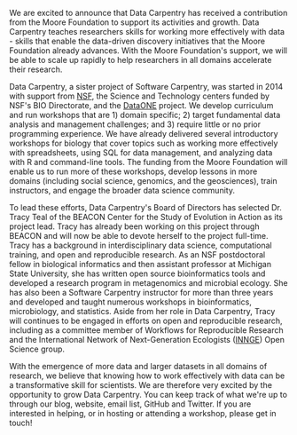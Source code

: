 We are excited to announce that Data Carpentry has received a contribution from the Moore Foundation to support its activities and growth. Data Carpentry teaches researchers skills for working more effectively with data - skills that enable the data-driven discovery initiatives that the Moore Foundation already advances.  With the Moore Foundation's support, we will be able to scale up rapidly to help researchers in all domains accelerate their research.

Data Carpentry, a sister project of Software Carpentry, was started in 2014 with support from [NSF], the Science and Technology centers funded by NSF's BIO Directorate, and the [DataONE] project.  We develop curriculum and run workshops that are 1) domain specific; 2) target fundamental data analysis and management challenges; and 3) require little or no prior programming experience. We have already delivered several introductory workshops for biology that cover topics such as working more effectively with spreadsheets, using SQL for data management, and analyzing data with R and command-line tools. The funding from the Moore Foundation will enable us to run more of these workshops, develop lessons in more domains (including social science, genomics, and the geosciences), train instructors, and engage the broader data science community.

To lead these efforts, Data Carpentry's Board of Directors has selected Dr. Tracy Teal of the BEACON Center for the Study of Evolution in Action as its project lead. Tracy has already been working on this project through BEACON and will now be able to devote herself to the project full-time. Tracy has a background in interdisciplinary data science, computational training, and open and reproducible research. As an NSF postdoctoral fellow in biological informatics and then assistant professor at Michigan State University, she has written open source bioinformatics tools and developed a research program in metagenomics and microbial ecology. She has also been a Software Carpentry instructor for more than three years and developed and taught numerous workshops in bioinformatics, microbiology, and statistics. Aside from her role in Data Carpentry, Tracy will continues to be engaged in efforts on open and reproducible research, including as a committee member of Workflows for Reproducible Research and the International Network of Next-Generation Ecologists ([INNGE]) Open Science group.

With the emergence of more data and larger datasets in all domains of research, we believe that knowing how to work effectively with data can be a transformative skill for scientists. We are therefore very excited by the opportunity to grow Data Carpentry. You can keep track of what we're up to through our blog, website, email list, GitHub and Twitter.  If you are interested in helping, or in hosting or attending a workshop, please get in touch!

[NSF]: http://www.nsf.gov
[DataONE]: http://dataone.org
[INNGE]: http://innge.net/
